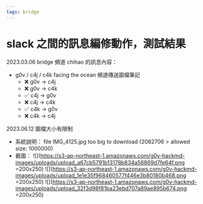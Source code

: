 ```yaml
---
tags: bridge
---
```


# slack 之間的訊息編修動作，測試結果

2023.03.06 bridge 頻道 chihao 的訊息內容： 
- g0v / c4j / c4k facing the ocean 頻道傳送圖檔筆記
    - :x: g0v → c4j
    - :x: g0v → c4k
    - :white_check_mark: c4j → g0v
    - :x: c4j → c4k
    - :white_check_mark: c4k → g0v
    - :x: c4k → c4j

2023.06.12 圖檔大小有限制
- 系統說明：<system> file IMG_4125.jpg too big to download (2082706 > allowed size: 1000000)
- 截圖：
![](https://s3-ap-northeast-1.amazonaws.com/g0v-hackmd-images/uploads/upload_a67cb5791b13178b834a56869d7fe64f.png =200x250) ![](https://s3-ap-northeast-1.amazonaws.com/g0v-hackmd-images/uploads/upload_1e1e35f968460577f446e3b80180b468.png =200x250) ![](https://s3-ap-northeast-1.amazonaws.com/g0v-hackmd-images/uploads/upload_32f3d98f81ba23ebd707a89ae895b674.png =200x250)

